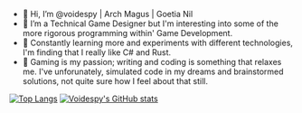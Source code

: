 - 👋 Hi, I’m @voidespy | Arch Magus | Goetia Nil
- 👀 I’m a Technical Game Designer but I'm interesting into some of the more rigorous programming within' Game Development.
- 🌱 Constantly learning more and experiments with different technologies, I'm finding that I really like C# and Rust.
- 💞️ Gaming is my passion; writing and coding is something that relaxes me. I've unforunately, simulated code in my dreams and brainstormed solutions, not quite sure how I feel about that still.

[![Top Langs](https://github-readme-stats.vercel.app/api/top-langs/?username=voidespy&langs_count=10&theme=midnight-purple&layout=compact)](https://github.com/voidespy/github-readme-stats) [![Voidespy's GitHub stats](https://github-readme-stats.vercel.app/api?username=voidespy&count_private=true&show_icons=true&theme=midnight-purple)](https://github.com/voidespy/github-readme-stats)

<!---
voidespy/voidespy is a ✨ special ✨ repository because its `README.md` (this file) appears on your GitHub profile.
You can click the Preview link to take a look at your changes..
--->
